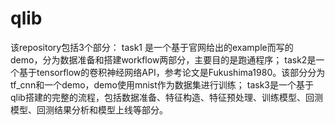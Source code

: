 # qlib
该repository包括3个部分：
task1 是一个基于官网给出的example而写的demo，分为数据准备和搭建workflow两部分，主要目的是跑通程序；
task2是一个基于tensorflow的卷积神经网络API，参考论文是Fukushima1980。该部分分为tf_cnn和一个demo，demo使用mnist作为数据集进行训练；
task3是一个基于qlib搭建的完整的流程，包括数据准备、特征构造、特征预处理、训练模型、回测模型、回测结果分析和模型上线等部分。

